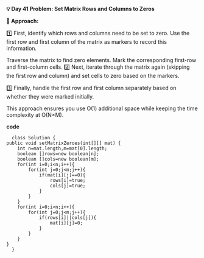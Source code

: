 **💡 Day 41 Problem: Set Matrix Rows and Columns to Zeros**

**🧠 Approach:**


1️⃣ First, identify which rows and columns need to be set to zero. Use the first row and first column of the matrix as markers to record this information.

Traverse the matrix to find zero elements.
Mark the corresponding first-row and first-column cells.
2️⃣ Next, iterate through the matrix again (skipping the first row and column) and set cells to zero based on the markers.

3️⃣ Finally, handle the first row and first column separately based on whether they were marked initially.

This approach ensures you use 
O(1) additional space while keeping the time complexity at 
O(N×M).

**code**

      class Solution {
    public void setMatrixZeroes(int[][] mat) {
        int n=mat.length,m=mat[0].length;
        boolean []rows=new boolean[n];
        boolean []cols=new boolean[m];
        for(int i=0;i<n;i++){
            for(int j=0;j<m;j++){
                if(mat[i][j]==0){
                    rows[i]=true;
                    cols[j]=true;
                }
            }
        }
        for(int i=0;i<n;i++){
            for(int j=0;j<m;j++){
                if(rows[i]||cols[j]){
                    mat[i][j]=0;
                }
            }
        }
    }
      }
